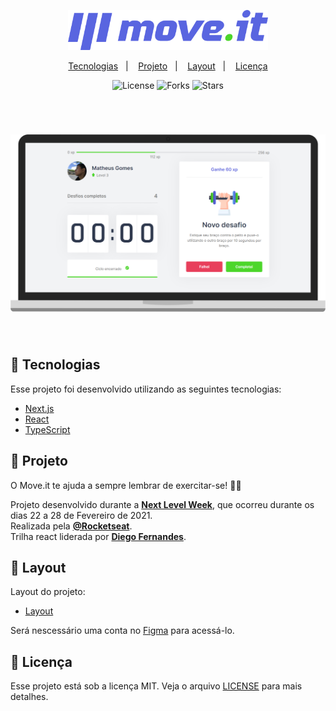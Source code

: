 <p align="center">
  <img alt="Moveit" src="./utills/.github/Logo.svg" width="320px">
</p>

<p align="center">
  <a href="#-tecnologias">Tecnologias</a>&nbsp;&nbsp;&nbsp;|&nbsp;&nbsp;&nbsp;
  <a href="#-projeto">Projeto</a>&nbsp;&nbsp;&nbsp;|&nbsp;&nbsp;&nbsp;
  <a href="#-layout">Layout</a>&nbsp;&nbsp;&nbsp;|&nbsp;&nbsp;&nbsp;
  <a href="#-licença">Licença</a>
</p>

<p align="center">
  <img  src="https://img.shields.io/static/v1?label=license&message=MIT&color=%235965E0&labelColor=121214" alt="License">
  
  <img src="https://img.shields.io/github/forks/MatheusGgomes/nlw-04-move.it?label=forks&message=MIT&color=%235965E0&labelColor=121214" alt="Forks">     

  <img src="https://img.shields.io/github/stars/MatheusGgomes/nlw-04-move.it?label=stars&message=MIT&color=%235965E0&labelColor=121214" alt="Stars">
</p>

<br>

<h1 align="center">
    <img alt="Move.it" title="Move.it" src="./utills/.github/moveit.svg" />
</h1>
<br>

## 📌 Tecnologias

Esse projeto foi desenvolvido utilizando as seguintes tecnologias:

- [Next.js](https://nextjs.org/)
- [React](https://reactjs.org)
- [TypeScript](https://www.typescriptlang.org/)

## 📌 Projeto

O Move.it te ajuda a sempre lembrar de exercitar-se! 🤸‍♂️ 

Projeto desenvolvido durante a **[Next Level Week](https://nextlevelweek.com/)**, que ocorreu durante os dias 22 a 28 de Fevereiro de 2021.<br>
Realizada pela **[@Rocketseat](https://github.com/Rocketseat)**.<br> 
Trilha react liderada por  **[Diego Fernandes](https://github.com/diego3g)**.

## 🔖 Layout

Layout do projeto:

- [Layout](https://www.figma.com/file/ge20pu3ofMOKoliUyKx1Nl/Move.it-1.0) 

Será nescessário uma conta no [Figma](http://figma.com/) para acessá-lo.

## 📝 Licença

Esse projeto está sob a licença MIT. Veja o arquivo [LICENSE](LICENSE.md) para mais detalhes.

